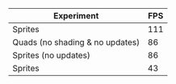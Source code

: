 |Experiment                     |FPS                           |
|-------------------------------|------------------------------|
|Sprites                        |111                           |
|Quads (no shading & no updates)|86                            |
|Sprites (no updates)           |86                            |
|Sprites                        |43                            |
